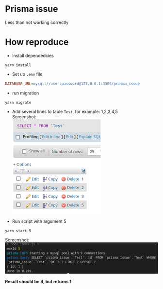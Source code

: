 # Prisma issue

Less than not working correctly

# How reproduce

- Install dependedcies

```
yarn install
```

- Set up `.env` file

```ini
DATABASE_URL=mysql://user:password@127.0.0.1:3306/prisma_issue
```

- run migration

```
yarn migrate
```

- Add several lines to table `Test`, for example: 1,2,3,4,5  
  Screenshot:  
  ![db.png](./db.png)

- Run script with argument 5

```
yarn start 5
```

Screenshot:  
![result.png](./result.png)

**Result should be 4, but returns 1**
